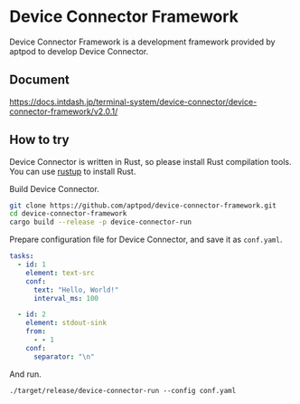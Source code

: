 # Device Connector Framework

Device Connector Framework is a development framework provided by aptpod to develop Device Connector.

## Document

https://docs.intdash.jp/terminal-system/device-connector/device-connector-framework/v2.0.1/

## How to try

Device Connector is written in Rust, so please install Rust compilation tools. You can use [rustup](https://rustup.rs/) to install Rust.

Build Device Connector.

```sh
git clone https://github.com/aptpod/device-connector-framework.git
cd device-connector-framework
cargo build --release -p device-connector-run
```

Prepare configuration file for Device Connector, and save it as `conf.yaml`.

```yaml
tasks:
  - id: 1
    element: text-src
    conf:
      text: "Hello, World!"
      interval_ms: 100

  - id: 2
    element: stdout-sink
    from:
      - - 1
    conf:
      separator: "\n"
```

And run.

```
./target/release/device-connector-run --config conf.yaml
```
